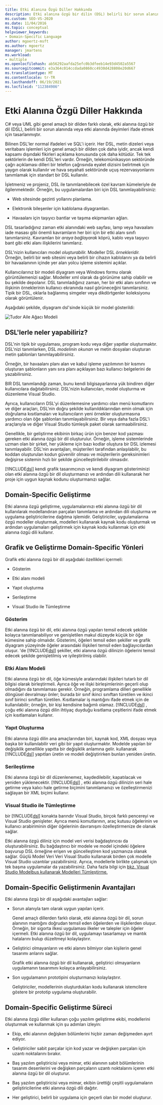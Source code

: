 ```yaml
---
title: Etki Alanına Özgü Diller Hakkında
description: Etki alanına özgü bir dilin (DSL) belirli bir sorun alanında veya etki alanında deyimleri ifade etmek için nasıl tasarlan olduğunu öğrenin.
ms.custom: SEO-VS-2020
ms.date: 11/04/2016
ms.topic: conceptual
helpviewer_keywords:
- Domain-Specific Language
author: mgoertz-msft
ms.author: mgoertz
manager: jmartens
ms.workload:
- multiple
ms.openlocfilehash: ab56292aafda25efc0b3dfeeb14e93d4502a5567
ms.sourcegitcommit: e3a364c014ccdada0860cc4930d428808e20d667
ms.translationtype: MT
ms.contentlocale: tr-TR
ms.lasthandoff: 06/19/2021
ms.locfileid: "112384986"
---
```

# <a name="about-domain-specific-languages"></a>Etki Alanına Özgü Diller Hakkında

C# veya UML gibi genel amaçlı bir dilden farklı olarak, etki alanına özgü bir dil (DSL), belirli bir sorun alanında veya etki alanında deyimleri ifade etmek için tasarlanmıştır.

Bilinen DSL'ler normal ifadeleri ve SQL'i içerir. Her DSL, metin dizeleri veya veritabanı işlemleri için genel amaçlı bir dilden çok daha iyidir, ancak kendi kapsamı dışındaki fikirleri açıklama konusunda çok daha kötüdür. Tek tek sektörlerin de kendi DSL'leri vardır. Örneğin, telekomünikasyon sektöründe çağrı açıklaması dilleri bir telefon çağrısında eyalet dizisini belirtmek için yaygın olarak kullanılır ve hava seyahati sektöründe uçuş rezervasyonlarını tanımlamak için standart bir DSL kullanılır.

İşletmeniz ve projeniz, DSL ile tanımlanebilecek özel kavram kümeleriyle de ilgilenmektedir. Örneğin, bu uygulamalardan biri için DSL tanımlayabilirsiniz:

- Web sitesinde gezinti yollarını planlama.

- Elektronik bileşenler için kablolama diyagramları.

- Havaalanı için taşıyıcı bantlar ve taşıma ekipmanları ağları.

DSL tasarladığınız zaman etki  alanındaki web sayfası, lamp veya havaalanı iade masası gibi önemli kavramların her biri için bir etki alanı sınıfı tanımlarsiniz. Kavramları bir *araya bağlayarak* köprü, kablo veya taşıyıcı bant gibi etki alanı ilişkilerini tanımlarız.

DSL'nizin kullanıcıları model *oluşturabilir.* Modeller DSL *örnekleridir.* Örneğin, belirli bir web sitesini veya belirli bir cihazın kablolarını ya da belirli bir havaalanının içinde yer alan yolcu işleme sistemini açıklar.

Kullanıcılarınız bir modeli diyagram veya Windows formu olarak görüntülemenizi sağlar. Modeller xml olarak da görünüme sahip olabilir ve bu şekilde depolanır. DSL tanımladığınız zaman, her bir etki alanı sınıfının ve ilişkinin örneklerinin kullanıcı ekranında nasıl görüneceğini tanımlarsiniz. Tipik bir DSL, oklarla bağlanmış simgeler veya dikdörtgenler koleksiyonu olarak görüntülenir.

Aşağıdaki şekilde, diyagram dsl'sinde küçük bir model gösterildi:

![Tudor Aile Ağacı Modeli](../modeling/media/tudor_familytreemodel.png)

## <a name="what-you-can-do-with-dsls"></a>DSL'lerle neler yapabiliriz?

DSL'nin tipik bir uygulaması, program kodu veya diğer yapıtlar oluşturmaktır. DSL'nizi tanımlarken, DSL *modelinin okunan* ve metin dosyaları oluşturan metin şablonları tanımlayabilirsiniz.

Örneğin, bir havaalanı planı alan ve kabul işleme yazılımının bir kısmını oluşturan şablonların yanı sıra planı açıklayan bazı kullanıcı belgelerini de yazabilirsiniz.

BIR DSL tanımlandığı zaman, bunu kendi bilgisayarlarına yük bindiren diğer kullanıcılara dağıtabilirsiniz. DSL'nizin kullanıcıları, model oluşturma ve düzenleme Visual Studio.

Ayrıca, kullanıcıların DSL'yi düzenlemesine yardımcı olan menü komutlarını ve diğer araçları, DSL'nin doğru şekilde kullanıldıklarından emin olmak için doğrulama kısıtlamaları ve kullanıcıların yeni örnekler oluşturmasına yardımcı olan öğe şablonları tanımlayabilirsiniz. Bir veya daha fazla DSL'i araçlarıyla ve diğer Visual Studio tümleşik paket olarak sarmaabilirsiniz.

Genellikle, bir geliştirme ekibinin birkaç ürün için benzer kod yazması gereken etki alanına özgü bir dil oluşturulur. Örneğin, işleme sistemlerinde uzman olan bir şirket, her yükleme için bazı kodlar oluştura bir DSL izlemesi tanımlayabilir. DSL'nin avantajları, müşterileri tarafından anlaşılabilir, bu koddan oluşturulan kodun güvenilir olması ve müşterilerin gereksinimleri değişirse sistemin hızlı bir şekilde güncelleştirilebilir olmasıdır.

[!INCLUDE[dsl](../modeling/includes/dsl_md.md)] kendi grafik tasarımcınızı ve kendi diyagram gösteriminizi olan etki alanına özgü bir dil oluşturmanızı ve ardından dili kullanarak her proje için uygun kaynak kodunu oluşturmanızı sağlar.

## <a name="domain-specific-development"></a>Domain-Specific Geliştirme

Etki alanına özgü geliştirme, uygulamalarınızı etki alanına özgü bir dil kullanılarak modellandıran parçaları tanımlama ve ardından dili oluşturma ve uygulama geliştiricilerine dağıtma işlemidir. Geliştiriciler, uygulamalarına özgü modeller oluşturmak, modelleri kullanarak kaynak kodu oluşturmak ve ardından uygulamaları geliştirmek için kaynak kodu kullanmak için etki alanına özgü dili kullanır.

## <a name="aspects-of-graphical-domain-specific-development"></a>Grafik ve Geliştirme Domain-Specific Yönleri

Grafik etki alanına özgü bir dil aşağıdaki özellikleri içermeli:

- Gösterim

- Etki alanı modeli

- Yapıt oluşturma

- Serileştirme

- Visual Studio ile Tümleştirme

### <a name="notation"></a>Gösterim

Etki alanına özgü bir dil, etki alanına özgü yapıları temsil edecek şekilde kolayca tanımlanabiliyor ve genişletilen makul düzeyde küçük bir öğe kümesine sahip olmalıdır. Gösterimi, öğeleri temsil eden şekiller ve grafik diyagram yüzeyinde öğeler arasındaki ilişkileri temsil eden bağlayıcılardan oluşur. 'de [!INCLUDE[dsl](../modeling/includes/dsl_md.md)] şekiller, etki alanına özgü dilinizin öğelerini temsil edecek şekilde genişletilmiş ve iyileştirilmiş olabilir.

### <a name="domain-model"></a>Etki Alanı Modeli

Etki alanına özgü bir dil, öğe kümesiyle aralarındaki ilişkileri tutarlı bir dil bilgisi olarak birleştirmeli. Ayrıca öğe ve ilişki birleşimlerinin geçerli olup olmadığını da tanımlaması gerekir. Örneğin, programlama dilleri genellikle döngüsel devralmayı önler; burada bir sınıf ikinci sınıftan türetilen ve ikinci sınıf birinci sınıftan türetilen. Kısıtlamalar iş mantığını ifade etmek için de kullanılabilir; örneğin, bir kişi kendisine bağımlı olamaz. [!INCLUDE[dsl](../modeling/includes/dsl_md.md)] , çoğu etki alanına özgü dilin ihtiyaç duyduğu kısıtlama çeşitlerini ifade etmek için kısıtlamaları kullanır.

### <a name="artifact-generation"></a>Yapıt Oluşturma

Etki alanına özgü dilin ana amaçlarından biri, kaynak kod, XML dosyası veya başka bir kullanılabilir veri gibi bir yapıt oluşturmaktır. Modelde yapılan bir değişiklik genellikle yapıtta bir değişiklik anlamına gelir. kullanarak [!INCLUDE[dsl](../modeling/includes/dsl_md.md)] yapıtları üretin ve modeli değiştirirken bunları yeniden üretin.

### <a name="serialization"></a>Serileştirme

Etki alanına özgü bir dil düzenlenemez, kaydedilebilir, kapatılacak ve yeniden yüklenecektir. [!INCLUDE[dsl](../modeling/includes/dsl_md.md)] , etki alanına özgü dilinizin seri hale getirme veya kalıcı hale getirme biçimini tanımlamanızı ve özelleştirmenizi sağlayan bir XML biçimi kullanır.

### <a name="integration-with-visual-studio"></a>Visual Studio ile Tümleştirme

bir [!INCLUDE[dsl](../modeling/includes/dsl_md.md)] konakta barındır Visual Studio, birçok farklı pencereyi ve Visual Studio genişleter. Ayrıca menü komutlarının, araç kutusu öğelerinin ve kullanıcı arabiriminin diğer öğelerinin davranışını özelleştirmenize de olanak sağlar.

Etki alanına özgü diliniz için model veri verisi bağdaştırıcısı da oluşturabilirsiniz. Bu bağdaştırıcı bir modele ve model içindeki öğelere başvurup DSL örneğine erişen ve güncelleştiren kod yazmanıza olanak sağlar. Güçlü Model Veri Veri Visual Studio kullanarak birden çok modelle Visual Studio uzantılar yazabilirsiniz. Ayrıca, modellerle birlikte çalışmak için tek başına uygulamalar da yazabilirsiniz. Daha fazla bilgi için [bkz. Visual Studio Modelbus kullanarak Modelleri Tümleştirme.](../modeling/integrating-models-by-using-visual-studio-modelbus.md)

## <a name="benefits-of-domain-specific-development"></a>Domain-Specific Geliştirmenin Avantajları

Etki alanına özgü bir dil aşağıdaki avantajları sağlar:

- Sorun alanıyla tam olarak uygun yapıları içerir.

     Genel amaçlı dillerden farklı olarak, etki alanına özgü bir dil, sorun alanının mantığını doğrudan temsil eden öğelerden ve ilişkilerden oluşur. Örneğin, bir sigorta ilkesi uygulaması ilkeler ve talepler için öğeler içermeli. Etki alanına özgü bir dil, uygulamayı tasarlamayı ve mantık hatalarını bulup düzeltmeyi kolaylaştırır.

- Geliştirici olmayanların ve etki alanını bilmiyor olan kişilerin genel tasarımı anlarını sağlar.

     Grafik etki alanına özgü bir dil kullanarak, geliştirici olmayanların uygulamanın tasarımını kolayca anlayabilirsiniz.

- Son uygulamanın prototipini oluşturmanızı kolaylaştırır.

     Geliştiriciler, modellerinin oluşturdukları kodu kullanarak istemcilere göstere bir prototip uygulama oluşturabilir.

## <a name="the-process-of-domain-specific-development"></a>Domain-Specific Geliştirme Süreci

Etki alanına özgü diller kullanan çoğu yazılım geliştirme ekibi, modellerini oluşturmak ve kullanmak için şu adımları izleyin:

- Ekip, etki alanının değişken bölümlerini hiçbir zaman değişmeden ayırt ediyor.

- Geliştiriciler sabit parçalar için kod yazar ve değişken parçaları için uzantı noktalarını bırakır.

- Baş yazılım geliştiricisi veya mimar, etki alanının sabit bölümlerinin tasarım desenlerini ve değişken parçaların uzantı noktalarını içeren etki alanına özgü bir dil oluşturur.

- Baş yazılım geliştiricisi veya mimar, ekibin ürettiği çeşitli uygulamaların geliştiricilerine etki alanına özgü dili dağıtır.

- Her geliştirici, belirli bir uygulama için geçerli olan bir model oluşturur.
